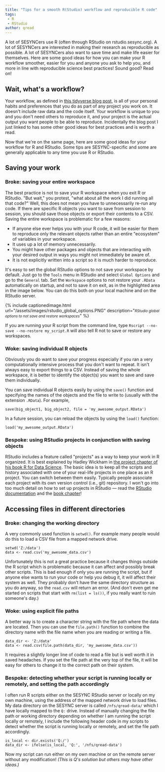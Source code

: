 ```yaml
---
title: "Tips for a smooth R(Studio) workflow and reproducible R code"
tags:
 - R
 - RStudio
author: qread
---
```


A lot of SESYNCers use R (often through RStudio on rstudio.sesync.org). A lot of SESYNCers are interested in making their research as reproducible as possible. A lot of SESYNCers also want to save time and make life easier for themselves. Here are some good ideas for how you can make your R workflow smoother, easier for you and anyone you ask to help you, and more in line with reproducible science best practices! Sound good? Read on!

## Wait, what's a workflow?

Your workflow, as defined in [this tidyverse blog post](https://www.tidyverse.org/blog/2017/12/workflow-vs-script/), is all of your personal habits and preferences that you do as part of any project you work on. It doesn't include raw data and the code itself. Your workflow is unique to you and you don't need others to reproduce it, and your project is the actual output you want people to be able to reproduce. Incidentally the blog post I just linked to has some other good ideas for best practices and is worth a read.

Now that we're on the same page, here are some good ideas for your workflow for R and RStudio. Some tips are SESYNC-specific and some are generally applicable to any time you use R or RStudio. 

## Saving your work

### Broke: saving your entire workspace

The best practice is not to save your R workspace when you exit R or RStudio. "But wait," you protest, "what about all the work I did running all that code?" Well, this does not mean you have to unnecessarily re-run any code. If there are specific R objects you want to save from session to session, you should save those objects or export their contents to a CSV. Saving the entire workspace is problematic for a few reasons:

- If anyone else ever helps you with your R code, it will be easier for them to reproduce only the relevant objects rather than an entire "ecosystem" of variables in your workspace.
- It uses up a lot of memory unnecessarily.
- You might have other packages and objects that are interacting with your desired output in ways you might not immediately be aware of.
- It is not explicitly written into a script so it is much harder to reproduce.

It's easy to set the global RStudio options to not save your workspace by default. Just go to the `Tools` menu in RStudio and select `Global Options` and go to the `General` tab. Set the `Workspace` options to not restore your `.RData` automatically on startup, and not to save it on exit, as in the highlighted area in the image below. You can do this both on your local machine and on the RStudio server.

{% include captionedimage.html url="/assets/images/rstudio_global_options.PNG" description="<small><i>RStudio global options to not save and restore workspaces</i></small>" %}

If you are running your R script from the command line, type `Rscript --no-save --no-restore my_script.R` will also tell R not to save or restore any workspaces.

### Woke: saving individual R objects

Obviously you do want to save your progress especially if you ran a very computationally intensive process that you don't want to repeat. It isn't always easy to export things to a CSV. Instead of saving the whole workspace, it is better to identify the object(s) you want to save and save them individually.

You can save individual R objects easily by using the `save()` function and specifying the names of the objects and the file to write to (usually with the extension `.RData`). For example,

```
save(big_object1, big_object2, file = 'my_awesome_output.RData')
```

In a future session, you can reload the objects by using the `load()` function:

```
load('my_awesome_output.RData')
```

### Bespoke: using RStudio projects in conjunction with saving objects

RStudio includes a feature called "projects" as a way to keep your work in R organized. It is best explained by Hadley Wickham in [the project chapter of his book R for Data Science](https://r4ds.had.co.nz/workflow-projects.html). The basic idea is to keep all the scripts and history associated with one of your real-life projects in one place as an R project. You can switch between them easily. Typically people associate each project with its own version control (i.e., git) repository. I won't go into too much detail on how to set up projects in RStudio &mdash; read the [RStudio documentation](https://support.rstudio.com/hc/en-us/articles/200526207-Using-Projects) and the [book chapter](https://r4ds.had.co.nz/workflow-projects.html)!

## Accessing files in different directories

### Broke: changing the working directory

A very commonly used function is `setwd()`. For example many people would do this to load a CSV file from a mapped network drive.

```
setwd('Z:/data')
data <- read.csv('my_awesome_data.csv')
```

Unfortunately this is not a great practice because it changes things outside the R script which is problematic because it can affect and possibly break other scripts. This is bad enough if only you are running the script, but if anyone else wants to run your code or help you debug it, it will affect their system as well. They probably don't have the same directory structure as you do anyway, so the `read.csv` will return an error. (And don't even get me started on scripts that start with `rm(list = ls())`, if you really want to ruin someone's day.)

### Woke: using explicit file paths

A better way is to create a character string with the file path where the data are located. Then you can use the `file.path()` function to combine the directory name with the file name when you are reading or writing a file. 

```
data_dir <- 'Z:/data'
data <- read.csv(file.path(data_dir, 'my_awesome_data.csv'))
```

It requires a slightly longer line of code to read a file but is well worth it in saved headaches. If you set the file path at the very top of the file, it will be easy for others to change it to the correct path on their system.

### Bespoke: detecting whether your script is running locally or remotely, and setting the path accordingly

I often run R scripts either on the SESYNC RStudio server or locally on my own machine, using the address of the mapped network drive to load files. My data directory on the SESYNC server is called `/nfs/qread-data/` which I have locally mapped to the `Q:` drive. Instead of manually changing the file path or working directory depending on whether I am running the script locally or remotely, I include the following header code in my scripts to detect whether the script is running locally or remotely, and set the file path accordingly.

```
is_local <- dir.exists('Q:/')
data_dir <- ifelse(is_local, 'Q:', '/nfs/qread-data')
```

Now my script can run either on my own machine or on the remote server without any modification! *(This is Q's solution but others may have other ideas.)*




